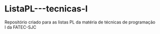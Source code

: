 # ListaPL---tecnicas-I
Repositório criado para as listas PL da matéria de técnicas de programação I da FATEC-SJC
